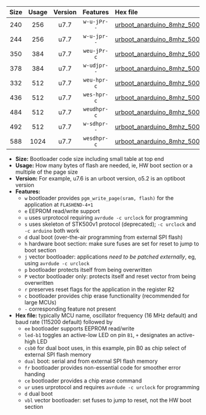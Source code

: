|Size|Usage|Version|Features|Hex file|
|:-:|:-:|:-:|:-:|:--|
|240|256|u7.7|`w-u-jPr--`|[urboot_anarduino_8mhz_500000bps_led+b1_ur_vbl.hex](https://raw.githubusercontent.com/stefanrueger/urboot.hex/main/boards/anarduino/fcpu_8mhz/500000_bps/urboot_anarduino_8mhz_500000bps_led+b1_ur_vbl.hex)|
|244|256|u7.7|`w-u-jpr--`|[urboot_anarduino_8mhz_500000bps_led+b1_fr_ur_vbl.hex](https://raw.githubusercontent.com/stefanrueger/urboot.hex/main/boards/anarduino/fcpu_8mhz/500000_bps/urboot_anarduino_8mhz_500000bps_led+b1_fr_ur_vbl.hex)|
|350|384|u7.7|`weu-jPr-c`|[urboot_anarduino_8mhz_500000bps_ee_led+b1_fr_ce_ur_vbl.hex](https://raw.githubusercontent.com/stefanrueger/urboot.hex/main/boards/anarduino/fcpu_8mhz/500000_bps/urboot_anarduino_8mhz_500000bps_ee_led+b1_fr_ce_ur_vbl.hex)|
|378|384|u7.7|`w-udjpr--`|[urboot_anarduino_8mhz_500000bps_led+b1_csd5_dual_ur_vbl.hex](https://raw.githubusercontent.com/stefanrueger/urboot.hex/main/boards/anarduino/fcpu_8mhz/500000_bps/urboot_anarduino_8mhz_500000bps_led+b1_csd5_dual_ur_vbl.hex)|
|332|512|u7.7|`weu-hpr-c`|[urboot_anarduino_8mhz_500000bps_ee_led+b1_fr_ce_ur.hex](https://raw.githubusercontent.com/stefanrueger/urboot.hex/main/boards/anarduino/fcpu_8mhz/500000_bps/urboot_anarduino_8mhz_500000bps_ee_led+b1_fr_ce_ur.hex)|
|436|512|u7.7|`wes-hpr-c`|[urboot_anarduino_8mhz_500000bps_ee_led+b1_fr_ce.hex](https://raw.githubusercontent.com/stefanrueger/urboot.hex/main/boards/anarduino/fcpu_8mhz/500000_bps/urboot_anarduino_8mhz_500000bps_ee_led+b1_fr_ce.hex)|
|484|512|u7.7|`weudhpr-c`|[urboot_anarduino_8mhz_500000bps_ee_led+b1_csd5_dual_fr_ce_ur.hex](https://raw.githubusercontent.com/stefanrueger/urboot.hex/main/boards/anarduino/fcpu_8mhz/500000_bps/urboot_anarduino_8mhz_500000bps_ee_led+b1_csd5_dual_fr_ce_ur.hex)|
|492|512|u7.7|`w-sdhpr--`|[urboot_anarduino_8mhz_500000bps_led+b1_csd5_dual_fr.hex](https://raw.githubusercontent.com/stefanrueger/urboot.hex/main/boards/anarduino/fcpu_8mhz/500000_bps/urboot_anarduino_8mhz_500000bps_led+b1_csd5_dual_fr.hex)|
|588|1024|u7.7|`wesdhpr-c`|[urboot_anarduino_8mhz_500000bps_ee_led+b1_csd5_dual_fr_ce.hex](https://raw.githubusercontent.com/stefanrueger/urboot.hex/main/boards/anarduino/fcpu_8mhz/500000_bps/urboot_anarduino_8mhz_500000bps_ee_led+b1_csd5_dual_fr_ce.hex)|

- **Size:** Bootloader code size including small table at top end
- **Usage:** How many bytes of flash are needed, ie, HW boot section or a multiple of the page size
- **Version:** For example, u7.6 is an urboot version, o5.2 is an optiboot version
- **Features:**
  + `w` bootloader provides `pgm_write_page(sram, flash)` for the application at `FLASHEND-4+1`
  + `e` EEPROM read/write support
  + `u` uses urprotocol requiring `avrdude -c urclock` for programming
  + `s` uses skeleton of STK500v1 protocol (deprecated); `-c urclock` and `-c arduino` both work
  + `d` dual boot (over-the-air programming from external SPI flash)
  + `h` hardware boot section: make sure fuses are set for reset to jump to boot section
  + `j` vector bootloader: applications *need to be patched externally*, eg, using `avrdude -c urclock`
  + `p` bootloader protects itself from being overwritten
  + `P` vector bootloader only: protects itself and reset vector from being overwritten
  + `r` preserves reset flags for the application in the register R2
  + `c` bootloader provides chip erase functionality (recommended for large MCUs)
  + `-` corresponding feature not present
- **Hex file:** typically MCU name, oscillator frequency (16 MHz default) and baud rate (115200 default) followed by
  + `ee` bootloader supports EEPROM read/write
  + `led-b1` toggles an active-low LED on pin `B1`, `+` designates an active-high LED
  + `csb0` for dual boot uses, in this example, pin B0 as chip select of external SPI flash memory
  + `dual` boot: serial and from external SPI flash memory
  + `fr` bootloader provides non-essential code for smoother error handing
  + `ce` bootloader provides a chip erase command
  + `ur` uses urprotocol and requires `avrdude -c urclock` for programming
  + `d` dual boot
  + `vbl` vector bootloader: set fuses to jump to reset, not the HW boot section
